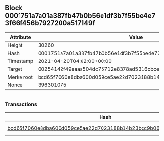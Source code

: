 ## Block 0001751a7a01a387fb47b0b56e1df3b7f55be4e73f66f456b7927200a517149f

Attribute | Value
--- | ---
Height | 30260
Hash | 0001751a7a01a387fb47b0b56e1df3b7f55be4e73f66f456b7927200a517149f
Timestamp | 2021-04-20T04:02:00+00:00
Target | 00254142f49eaaa504dc75712e8378ad5316cbcead634704b3734b6271167cc4
Merke root | bcd65f7060e8dba600d059ce5ae22d7023188b14b23bcc9b06868e05758762d2
Nonce | 396301075

```

```

### Transactions

Hash | Amount
--- | ---
[bcd65f7060e8dba600d059ce5ae22d7023188b14b23bcc9b06868e05758762d2](bcd65f7060e8dba600d059ce5ae22d7023188b14b23bcc9b06868e05758762d2.md) | 10.00000000 SKEPTI 
